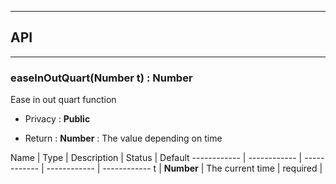 


-----------------------------
## API
-----------------------------

### easeInOutQuart(Number t) : Number
Ease in out quart function

- Privacy : **Public**

- Return : **Number** : The value depending on time

Name | Type | Description | Status | Default
------------ | ------------ | ------------ | ------------ | ------------
t | **Number** | The current time | required | 



